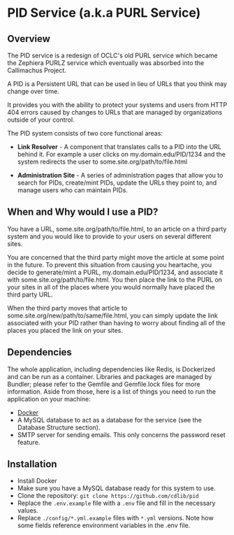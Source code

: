 # PID Service (a.k.a PURL Service)

## Overview

The PID service is a redesign of OCLC's old PURL service which became the Zephiera PURLZ service which eventually was absorbed into the Callimachus Project.

A PID is a Persistent URL that can be used in lieu of URLs that you think may change over time. 

It provides you with the ability to protect your systems and users from HTTP 404 errors caused by changes to URLs that are managed by organizations outside of your control.

The PID system consists of two core functional areas:
- **Link Resolver** - A component that translates calls to a PID into the URL behind it. For example a user clicks on my.domain.edu/PID/1234 and the system redirects the user to some.site.org/path/to/file.html

- **Administration Site** - A series of administration pages that allow you to search for PIDs, create/mint PIDs, update the URLs they point to, and manage users who can maintain PIDs.

## When and Why would I use a PID?
 
You have a URL, some.site.org/path/to/file.html, to an article on a third party system and you would like to provide to your users on several different sites.

You are concerned that the third party might move the article at some point in the future. To prevent this situation from causing you heartache, you decide to generate/mint a PURL, my.domain.edu/PID/1234, and associate it with some.site.org/path/to/file.html. You then place the link to the PURL on your sites in all of the places where you would normally have placed the third party URL.

When the third party moves that article to some.site.org/new/path/to/same/file.html, you can simply update the link associated with your PID rather than having to worry about finding all of the places you placed the link on your sites.

## Dependencies

The whole application, including dependencies like Redis, is Dockerized and can be run as a container. Libraries and packages are managed by Bundler; please refer to the Gemfile and Gemfile.lock files for more information. Aside from those, here is a list of things you need to run the application on your machine:
- [Docker](https://www.docker.com/products/docker-desktop/)
- A MySQL database to act as a database for the service (see the Database Structure section).
- SMTP server for sending emails. This only concerns the password reset feature.

## Installation

- Install Docker
- Make sure you have a MySQL database ready for this system to use.
- Clone the repository: `git clone https://github.com/cdlib/pid`
- Replace the `.env.example` file with a `.env` file and fill in the necessary values.
- Replace `./config/*.yml.example` files with `*.yml` versions. Note how some fields reference environment variables in the .env file.